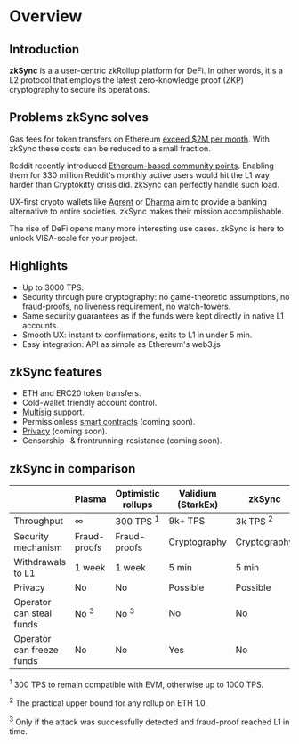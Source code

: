 # Overview

## Introduction

**zkSync** is a a user-centric zkRollup platform for DeFi. In other words, it's a L2 protocol that employs the latest zero-knowledge proof (ZKP) cryptography to secure its operations.

## Problems zkSync solves

Gas fees for token transfers on Ethereum [exceed $2M per month](https://ethgasstation.info/). With zkSync these costs can be reduced to a small fraction.

Reddit recently introduced [Ethereum-based community points](https://www.coindesk.com/reddit-rolls-out-community-points-on-ethereum-to-incentivize-positive-behavior). Enabling them for 330 million Reddit's monthly active users would hit the L1 way harder than Cryptokitty crisis did. zkSync can perfectly handle such load.

UX-first crypto wallets like [Agrent](https://www.argent.xyz/) or [Dharma](https://www.dharma.io/) aim to provide a banking alternative to entire societies. zkSync makes their mission accomplishable.

The rise of DeFi opens many more interesting use cases. zkSync is here to unlock VISA-scale for your project.

## Highlights

- Up to 3000 TPS.
- Security through pure cryptography: no game-theoretic assumptions, no fraud-proofs, no liveness requirement, no watch-towers.
- Same security guarantees as if the funds were kept directly in native L1 accounts.
- Smooth UX: instant tx confirmations, exits to L1 in under 5 min.
- Easy integration: API as simple as Ethereum's web3.js

## zkSync features

- ETH and ERC20 token transfers.
- Cold-wallet friendly account control.
- [Multisig](https://tlu.tarilabs.com/cryptography/musig-schnorr-sig-scheme/The_MuSig_Schnorr_Signature_Scheme.html) support.
- Permissionless [smart contracts](/faq/sc) (coming soon).
- [Privacy](/faq/privacy) (coming soon).
- Censorship- & frontrunning-resistance (coming soon).

## zkSync in comparison

|                            	| Plasma                  	| Optimistic rollups     	| Validium (StarkEx) 	| zkSync            	|
|----------------------------	|------------------------	|-----------------------    |--------------------	|-------------------	|
| Throughput                 	| ∞                     	| 300 TPS <sup>1</sup>    	| 9k+ TPS           	| 3k TPS <sup>2</sup>  	|
| Security mechanism          	| Fraud-proofs            	| Fraud-proofs           	| Cryptography   	    | Cryptography  	    |
| Withdrawals to L1            	| 1 week                  	| 1 week                 	| 5 min               	| 5 min             	|
| Privacy                      	| No                    	| No                     	| Possible            	| Possible           	|
| Operator can steal funds      | No <sup>3</sup>       	| No <sup>3</sup>          	| No                  	| No                	|
| Operator can freeze funds 	| No                    	| No                     	| Yes                 	| No                	|

<sup>1</sup> 300 TPS to remain compatible with EVM, otherwise up to 1000 TPS.

<sup>2</sup> The practical upper bound for any rollup on ETH 1.0.

<sup>3</sup>  Only if the attack was successfully detected and fraud-proof reached L1 in time.